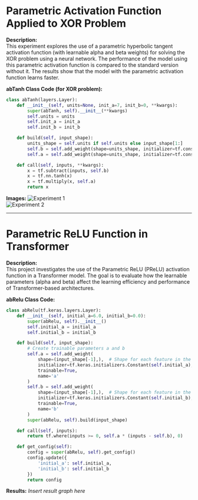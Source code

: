 
# Parametric Activation Function Applied to XOR Problem

**Description:**  
This experiment explores the use of a parametric hyperbolic tangent activation function (with learnable alpha and beta weights) for solving the XOR problem using a neural network. The performance of the model using this parametric activation function is compared to the standard version without it. The results show that the model with the parametric activation function learns faster.

**abTanh Class Code (for XOR problem):**
```python
class abTanh(layers.Layer):
    def __init__(self, units=None, init_a=7, init_b=0, **kwargs):
        super(abTanh, self).__init__(**kwargs)
        self.units = units
        self.init_a = init_a
        self.init_b = init_b

    def build(self, input_shape):
        units_shape = self.units if self.units else input_shape[1:]
        self.b = self.add_weight(shape=units_shape, initializer=tf.constant_initializer(self.init_b), trainable=True, name="b")
        self.a = self.add_weight(shape=units_shape, initializer=tf.constant_initializer(self.init_a), trainable=True, name="a")

    def call(self, inputs, **kwargs):
        x = tf.subtract(inputs, self.b)
        x = tf.nn.tanh(x)
        x = tf.multiply(x, self.a)
        return x
```

**Images:**
![Experiment 1](image1.gif)  
![Experiment 2](image2.gif)

---

# Parametric ReLU Function in Transformer

**Description:**  
This project investigates the use of the Parametric ReLU (PReLU) activation function in a Transformer model. The goal is to evaluate how the learnable parameters (alpha and beta) affect the learning efficiency and performance of Transformer-based architectures.

**abRelu Class Code:**
```python
class abRelu(tf.keras.layers.Layer):
    def __init__(self, initial_a=6.0, initial_b=0.0):
        super(abRelu, self).__init__()
        self.initial_a = initial_a
        self.initial_b = initial_b

    def build(self, input_shape):
        # Create trainable parameters a and b
        self.a = self.add_weight(
            shape=(input_shape[-1],),  # Shape for each feature in the input
            initializer=tf.keras.initializers.Constant(self.initial_a),
            trainable=True,
            name='a'
        )
        self.b = self.add_weight(
            shape=(input_shape[-1],),  # Shape for each feature in the input
            initializer=tf.keras.initializers.Constant(self.initial_b),
            trainable=True,
            name='b'
        )
        super(abRelu, self).build(input_shape)

    def call(self, inputs):
        return tf.where(inputs >= 0, self.a * (inputs - self.b), 0)

    def get_config(self):
        config = super(abRelu, self).get_config()
        config.update({
            'initial_a': self.initial_a,
            'initial_b': self.initial_b
        })
        return config
```


**Results:**
*Insert result graph here*
```

